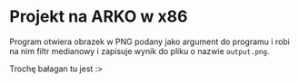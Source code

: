 # Projekt na ARKO w x86

Program otwiera obrazek w PNG podany jako argument do programu i robi na nim filtr medianowy i zapisuje wynik do pliku o nazwie `output.png`.


Trochę bałagan tu jest :>
